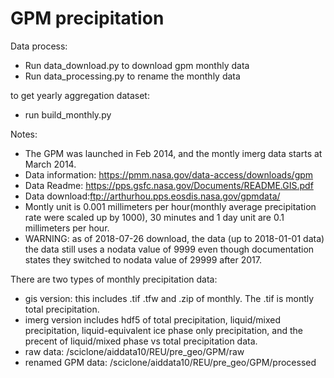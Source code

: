 # GPM precipitation

Data process:
- Run data_download.py to download gpm monthly data
- Run data_processing.py to rename the monthly data

to get yearly aggregation dataset:
- run build_monthly.py


Notes:
- The GPM was launched in Feb 2014, and the montly imerg data starts at March 2014.
- Data information: https://pmm.nasa.gov/data-access/downloads/gpm
- Data Readme: https://pps.gsfc.nasa.gov/Documents/README.GIS.pdf
- Data download:ftp://arthurhou.pps.eosdis.nasa.gov/gpmdata/
- Montly unit is 0.001 millimeters per hour(monthly average precipitation rate were scaled up by 1000), 30 minutes and 1 day unit are 0.1 millimeters per hour.
- WARNING: as of 2018-07-26 download, the data (up to 2018-01-01 data) the data still uses a nodata value of 9999 even though documentation states they switched to
           nodata value of 29999 after 2017.

There are two types of monthly precipitation data:
- gis version: this includes .tif .tfw and .zip of monthly. The .tif is montly total precipitation.
- imerg version includes hdf5 of total precipitation, liquid/mixed precipitation, liquid-equivalent ice phase only precipitation, and the precent of liquid/mixed phase vs total precipitation data.
- raw data: /sciclone/aiddata10/REU/pre_geo/GPM/raw
- renamed GPM data: /sciclone/aiddata10/REU/pre_geo/GPM/processed

